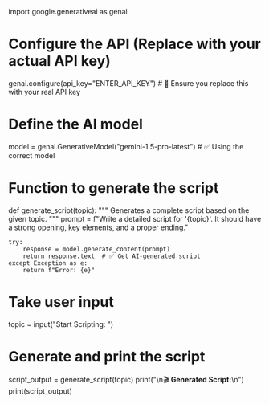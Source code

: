 import google.generativeai as genai

# Configure the API (Replace with your actual API key)
genai.configure(api_key="ENTER_API_KEY")  # 🔹 Ensure you replace this with your real API key

# Define the AI model
model = genai.GenerativeModel("gemini-1.5-pro-latest")  # ✅ Using the correct model

# Function to generate the script
def generate_script(topic):
    """
    Generates a complete script based on the given topic.
    """
    prompt = f"Write a detailed script for '{topic}'. It should have a strong opening, key elements, and a proper ending."
    
    try:
        response = model.generate_content(prompt)
        return response.text  # ✅ Get AI-generated script
    except Exception as e:
        return f"Error: {e}"

# Take user input
topic = input("Start Scripting: ") 

# Generate and print the script
script_output = generate_script(topic)
print("\n🎬 **Generated Script:**\n")
print(script_output)
